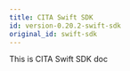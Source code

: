 ```yaml
---
title: CITA Swift SDK
id: version-0.20.2-swift-sdk
original_id: swift-sdk
---
```

This is CITA Swift SDK doc